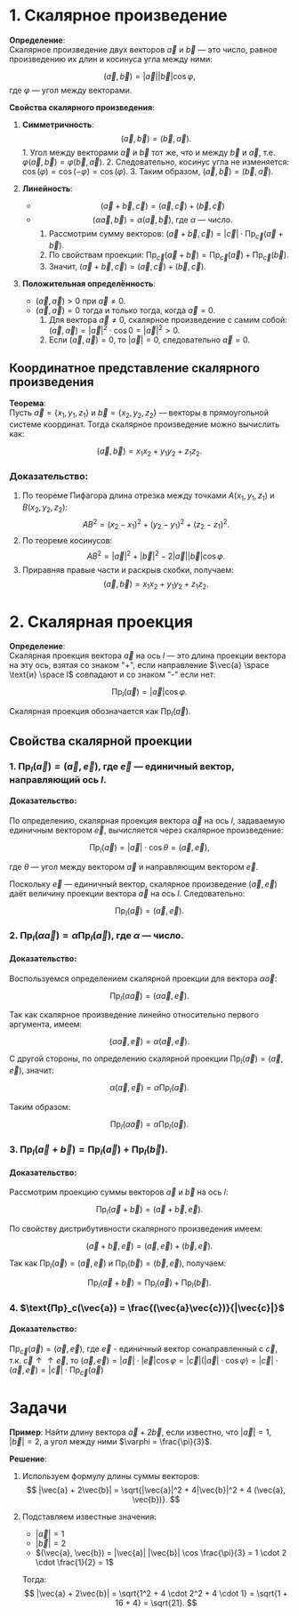 # 1. Скалярное произведение

**Определение**:  
Скалярное произведение двух векторов $\vec{a}$ и $\vec{b}$ — это число, равное произведению их длин и косинуса угла между ними:

$$
(\vec{a}, \vec{b}) = |\vec{a}| |\vec{b}| \cos \varphi,
$$
где $\varphi$ — угол между векторами.

**Свойства скалярного произведения**: 
1. **Симметричность**:
   $$
   (\vec{a}, \vec{b}) = (\vec{b}, \vec{a}).
   $$
	   1. Угол между векторами $\vec{a}$ и $\vec{b}$ тот же, что и между $\vec{b}$ и $\vec{a}$, т.е. $\varphi(\vec{a}, \vec{b}) = \varphi(\vec{b}, \vec{a})$.
	2. Следовательно, косинус угла не изменяется:  $\cos(\varphi) = \cos(-\varphi) = \cos(\varphi).$
	3. Таким образом, $(\vec{a}, \vec{b}) = (\vec{b}, \vec{a})$.

2. **Линейность**:
   - $$(\vec{a} + \vec{b}, \vec{c}) = (\vec{a}, \vec{c}) + (\vec{b}, \vec{c})$$
   - $$(\alpha \vec{a}, \vec{b}) = \alpha (\vec{a}, \vec{b}) \text{, где $\alpha$ — число.}$$
	   1. Рассмотрим сумму векторов:  $(\vec{a} + \vec{b}, \vec{c}) = |\vec{c}| \cdot \text{Пр}_{\vec{c}} (\vec{a} + \vec{b})$.
	   2. По свойствам проекции:  $\text{Пр}_{\vec{c}} (\vec{a} + \vec{b}) = \text{Пр}_{\vec{c}} (\vec{a}) + \text{Пр}_{\vec{c}} (\vec{b})$.
	   3.  Значит,  $(\vec{a} + \vec{b}, \vec{c}) = (\vec{a}, \vec{c}) + (\vec{b}, \vec{c}).$

3. **Положительная определённость**:
   - $(\vec{a}, \vec{a}) > 0$ при $\vec{a} \neq 0$.
   - $(\vec{a}, \vec{a}) = 0$ тогда и только тогда, когда $\vec{a} = 0$.
	   1. Для вектора $\vec{a} \neq 0$, скалярное произведение с самим собой:  $(\vec{a}, \vec{a}) = |\vec{a}|^2 \cdot \cos 0 = |\vec{a}|^2 > 0.$ 
	   2. Если $(\vec{a}, \vec{a}) = 0$, то $|\vec{a}| = 0$, следовательно $\vec{a} = 0$.

## Координатное представление скалярного произведения

**Теорема**:  
Пусть $\vec{a} = \{x_1, y_1, z_1\}$ и $\vec{b} = \{x_2, y_2, z_2\}$ — векторы в прямоугольной системе координат. Тогда скалярное произведение можно вычислить как:

$$
(\vec{a}, \vec{b}) = x_1 x_2 + y_1 y_2 + z_1 z_2.
$$

### Доказательство:
1. По теореме Пифагора длина отрезка между точками $A(x_1, y_1, z_1)$ и $B(x_2, y_2, z_2)$:
   $$ AB^2 = (x_2 - x_1)^2 + (y_2 - y_1)^2 + (z_2 - z_1)^2. $$
2. По теореме косинусов:  
   $$ AB^2 = |\vec{a}|^2 + |\vec{b}|^2 - 2|\vec{a}| |\vec{b}| \cos \varphi. $$
3. Приравняв правые части и раскрыв скобки, получаем:  
   $$ (\vec{a}, \vec{b}) = x_1 x_2 + y_1 y_2 + z_1 z_2. $$


# 2. Скалярная проекция

**Определение**:  
Скалярная проекция вектора $\vec{a}$ на ось $l$ — это длина проекции вектора на эту ось, взятая со знаком "+", если направление $\vec{a} \space \text{и} \space l$ совпадают и со знаком "-" если нет:

$$
\text{Пр}_l(\vec{a}) = |\vec{a}| \cos \varphi.
$$

Скалярная проекция обозначается как $\text{Пр}_l(\vec{a})$.


## Свойства скалярной проекции

### 1. $\text{Пр}_l(\vec{a}) = (\vec{a}, \vec{e})$, где $\vec{e}$ — единичный вектор, направляющий ось $l$.

#### Доказательство:
По определению, скалярная проекция вектора $\vec{a}$ на ось $l$, задаваемую единичным вектором    $\vec{e}$, вычисляется через скалярное произведение:

$$
\text{Пр}_l(\vec{a}) = |\vec{a}| \cdot \cos \theta = (\vec{a}, \vec{e}),
$$

где $\theta$ — угол между вектором $\vec{a}$ и направляющим вектором $\vec{e}$. 

Поскольку $\vec{e}$ — единичный вектор, скалярное произведение $(\vec{a}, \vec{e})$ даёт величину проекции вектора $\vec{a}$ на ось $l$. Следовательно:

$$
\text{Пр}_l(\vec{a}) = (\vec{a}, \vec{e}).
$$


### 2. $\text{Пр}_l(\alpha \vec{a}) = \alpha \text{Пр}_l(\vec{a})$, где $\alpha$ — число.

#### Доказательство:
Воспользуемся определением скалярной проекции для вектора $\alpha \vec{a}$:

$$
\text{Пр}_l(\alpha \vec{a}) = (\alpha \vec{a}, \vec{e}).
$$

Так как скалярное произведение линейно относительно первого аргумента, имеем:

$$
(\alpha \vec{a}, \vec{e}) = \alpha (\vec{a}, \vec{e}).
$$

С другой стороны, по определению скалярной проекции $\text{Пр}_l(\vec{a}) = (\vec{a}, \vec{e})$, значит:

$$
\alpha (\vec{a}, \vec{e}) = \alpha \text{Пр}_l(\vec{a}).
$$

Таким образом:

$$
\text{Пр}_l(\alpha \vec{a}) = \alpha \text{Пр}_l(\vec{a}).
$$

### 3. $\text{Пр}_l(\vec{a} + \vec{b}) = \text{Пр}_l(\vec{a}) + \text{Пр}_l(\vec{b})$.

#### Доказательство:
Рассмотрим проекцию суммы векторов $\vec{a}$ и $\vec{b}$ на ось $l$:

$$
\text{Пр}_l(\vec{a} + \vec{b}) = (\vec{a} + \vec{b}, \vec{e}).
$$

По свойству дистрибутивности скалярного произведения имеем:

$$
(\vec{a} + \vec{b}, \vec{e}) = (\vec{a}, \vec{e}) + (\vec{b}, \vec{e}).
$$

Так как $\text{Пр}_l(\vec{a}) = (\vec{a}, \vec{e})$ и $\text{Пр}_l(\vec{b}) = (\vec{b}, \vec{e})$, получаем:

$$
\text{Пр}_l(\vec{a} + \vec{b}) = \text{Пр}_l(\vec{a}) + \text{Пр}_l(\vec{b}).
$$
### 4. $\text{Пр}_c(\vec{a}) = \frac{(\vec{a}\vec{c})}{|\vec{c}|}$
#### Доказательство:
$\text{Пр}_{\vec{c}}(\vec{a}) = (\vec{a},\vec{e})$, где $\vec{e}$ - единичный вектор сонаправленный с $\vec{c}$, т.к. $\vec{c}\uparrow\uparrow \vec{e}$, то $(\vec{a},\vec{e}) = |\vec{a}|\cdot|\vec{e}|\cos{\varphi} = |\vec{c}|(|\vec{a}|\cdot\cos{\varphi})=|\vec{c}|\cdot(\vec{a},\vec{e}) = |\vec{c}|\cdot\text{Пр}_{\vec{c}}(\vec{a})$
# Задачи

**Пример**: Найти длину вектора $\vec{a} + 2\vec{b}$, если известно, что $|\vec{a}| = 1$, $|\vec{b}| = 2$, а угол между ними $\varphi = \frac{\pi}{3}$.

**Решение**:
1. Используем формулу длины суммы векторов:
   $$ |\vec{a} + 2\vec{b}| = \sqrt{|\vec{a}|^2 + 4|\vec{b}|^2 + 4 (\vec{a}, \vec{b})}. $$
2. Подставляем известные значения:
   - $|\vec{a}| = 1$
   - $|\vec{b}| = 2$
   - $(\vec{a}, \vec{b}) = |\vec{a}| |\vec{b}| \cos \frac{\pi}{3} = 1 \cdot 2 \cdot \frac{1}{2} = 1$
   
   Тогда:
   $$ |\vec{a} + 2\vec{b}| = \sqrt{1^2 + 4 \cdot 2^2 + 4 \cdot 1} = \sqrt{1 + 16 + 4} = \sqrt{21}. $$
